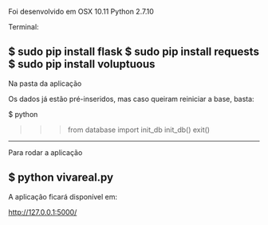 Foi desenvolvido em OSX 10.11
Python 2.7.10

Terminal:

$ sudo pip install flask
$ sudo pip install requests
$ sudo pip install voluptuous
-------------------------------------


Na pasta da aplicação

Os dados já estão pré-inseridos, mas 
caso queiram reiniciar a base, basta:

$ python 

>>> from database import init_db
>>> init_db()
>>> exit()
-------------------------------------

Para rodar a aplicação

$ python vivareal.py
-------------------------------------


A aplicação ficará disponível em:

http://127.0.0.1:5000/